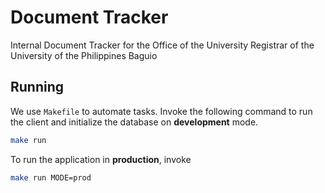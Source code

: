 # Document Tracker

Internal Document Tracker for the Office of the University Registrar of the
University of the Philippines Baguio

## Running

We use `Makefile` to automate tasks. Invoke the following command to run the
client and initialize the database on **development** mode.

```bash
make run
```

To run the application in **production**, invoke
```bash
make run MODE=prod
```
